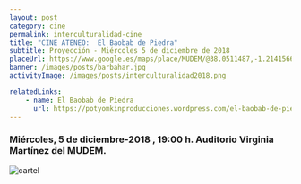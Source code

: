```yaml
---
layout: post
category: cine
permalink: interculturalidad-cine
title: "CINE ATENEO:  El Baobab de Piedra"
subtitle: Proyección - Miércoles 5 de diciembre de 2018
placeUrl: https://www.google.es/maps/place/MUDEM/@38.0511487,-1.2141566,15z/data=!4m5!3m4!1s0x0:0xde6031502e1b4fbc!8m2!3d38.0511487!4d-1.2141566
banner: /images/posts/barbahar.jpg
activityImage: /images/posts/interculturalidad2018.png

relatedLinks: 
    - name: El Baobab de Piedra
      url: https://potyomkinproducciones.wordpress.com/el-baobab-de-piedra-2011/
---
```


### Miércoles, 5 de diciembre-2018 , 19:00 h. Auditorio Virginia Martínez del MUDEM.


![cartel](/images/posts/tripticojpg2018.jpg)
